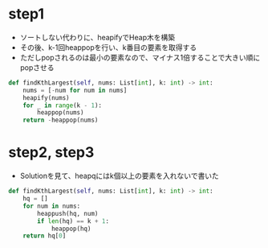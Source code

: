 
# step1

- ソートしない代わりに、heapifyでHeap木を構築
- その後、k-1回heappopを行い、k番目の要素を取得する
- ただしpopされるのは最小の要素なので、マイナス1倍することで大きい順にpopさせる

```python
def findKthLargest(self, nums: List[int], k: int) -> int:
    nums = [-num for num in nums]
    heapify(nums)
    for _ in range(k - 1):
        heappop(nums)
    return -heappop(nums)
```

# step2, step3

- Solutionを見て、heapqにはk個以上の要素を入れないで書いた

```python
def findKthLargest(self, nums: List[int], k: int) -> int:
    hq = []
    for num in nums:
        heappush(hq, num)
        if len(hq) == k + 1:
            heappop(hq)
    return hq[0]
```
